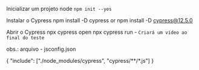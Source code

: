 Inicializar um projeto node 
    `npm init --yes`

Instalar o Cypress
    npm install -D cypress or npm install -D cypress@12.5.0

Abrir o Cypress
    npx cypress open
    npx cypress run - `Criará um video ao final do teste`


obs.: 
arquivo - jsconfig.json

{
    "include": ["./node_modules/cypress", "cypress/**/*.js"]
  }